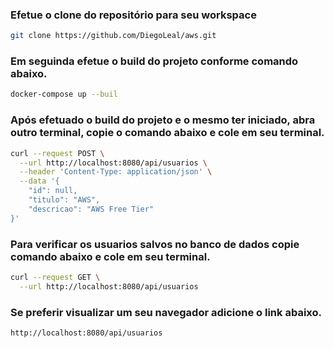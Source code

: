 ### Efetue o clone do repositório para seu workspace 

```bash
git clone https://github.com/DiegoLeal/aws.git
```



### Em seguinda efetue o build do projeto conforme comando abaixo.



```bash
docker-compose up --buil
```



### Após  efetuado o build do projeto e o mesmo ter iniciado, abra outro terminal, copie o comando abaixo e cole em seu terminal.

```bash
curl --request POST \
  --url http://localhost:8080/api/usuarios \
  --header 'Content-Type: application/json' \
  --data '{
	"id": null,
	"titulo": "AWS",
	"descricao": "AWS Free Tier"
}'
```



### Para verificar os usuarios salvos no banco de dados copie  comando abaixo e cole em seu terminal.

```bash
curl --request GET \
  --url http://localhost:8080/api/usuarios
```



### Se preferir visualizar um seu navegador adicione o link abaixo.

```bash
http://localhost:8080/api/usuarios
```